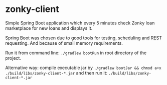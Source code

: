# zonky-client

Simple Spring Boot application which every 5 minutes check Zonky loan marketplace for new loans and displays it.

Spring Boot was chosen due to good tools for testing, scheduling and REST requesting.
And because of small memory requirements.

Run it from command line: `./gradlew bootRun` in root directory of the project.
 
 Alternative way: compile executable jar by
 `./gradlew bootJar && chmod a+x ./build/libs/zonky-client-*.jar`
  and then run it: `./build/libs/zonky-client-*.jar`  
